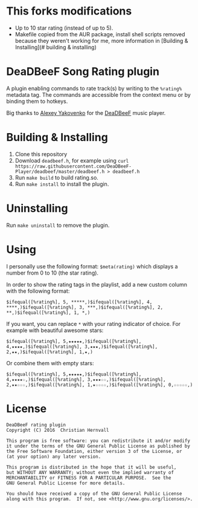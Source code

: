 # This forks modifications
* Up to 10 star rating (instead of up to 5).
* Makefile copied from the AUR package,
  install shell scripts removed because they weren't working for me,
  more information in [Building & Installing](# building & installing)


# DeaDBeeF Song Rating plugin

A plugin enabling commands to rate track(s) by writing to the `%rating%` metadata tag. The commands are accessible from the context menu or by binding them to hotkeys. 

Big thanks to [Alexey Yakovenko](https://github.com/Alexey-Yakovenko) for the [DeaDBeeF](http://deadbeef.sourceforge.net/) music player.

# Building & Installing
1. Clone this repository
2. Download `deadbeef.h`, for example using `curl https://raw.githubusercontent.com/DeaDBeeF-Player/deadbeef/master/deadbeef.h > deadbeef.h`
3. Run `make build` to build rating.so.
4. Run `make install` to install the plugin.

# Uninstalling
Run `make uninstall` to remove the plugin.

# Using
I personally use the following format:
`$meta(rating)`
which displays a number from 0 to 10 (the star rating).

In order to show the rating tags in the playlist, add a new custom column with the following format:

`$ifequal([%rating%], 5, *****,)$ifequal([%rating%], 4, ****,)$ifequal([%rating%], 3, ***,)$ifequal([%rating%], 2, **,)$ifequal([%rating%], 1, *,)`

If you want, you can replace `*` with your rating indicator of choice. For example with beautiful awesome stars:

`$ifequal([%rating%], 5,★★★★★,)$ifequal([%rating%], 4,★★★★,)$ifequal([%rating%], 3,★★★,)$ifequal([%rating%], 2,★★,)$ifequal([%rating%], 1,★,)`

Or combine them with empty stars:

`$ifequal([%rating%], 5,★★★★★,)$ifequal([%rating%], 4,★★★★☆,)$ifequal([%rating%], 3,★★★☆☆,)$ifequal([%rating%], 2,★★☆☆☆,)$ifequal([%rating%], 1,★☆☆☆☆,)$ifequal([%rating%], 0,☆☆☆☆☆,)`

# License

    DeaDBeeF rating plugin
    Copyright (C) 2016  Christian Hernvall

    This program is free software: you can redistribute it and/or modify
    it under the terms of the GNU General Public License as published by
    the Free Software Foundation, either version 3 of the License, or
    (at your option) any later version.

    This program is distributed in the hope that it will be useful,
    but WITHOUT ANY WARRANTY; without even the implied warranty of
    MERCHANTABILITY or FITNESS FOR A PARTICULAR PURPOSE.  See the
    GNU General Public License for more details.

    You should have received a copy of the GNU General Public License
    along with this program.  If not, see <http://www.gnu.org/licenses/>.
